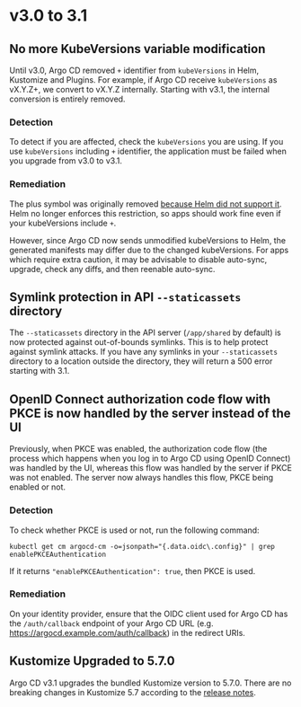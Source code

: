# v3.0 to 3.1

## No more KubeVersions variable modification

Until v3.0, Argo CD removed `+` identifier from `kubeVersions` in Helm, Kustomize and Plugins. For example, if Argo CD receive `kubeVersions` as vX.Y.Z+, we convert to vX.Y.Z internally. Starting with v3.1, the internal conversion is entirely removed.

### Detection

To detect if you are affected, check the `kubeVersions` you are using. If you use `kubeVersions` including `+` identifier, the application must be failed when you upgrade from v3.0 to v3.1.

### Remediation

The plus symbol was originally removed [because Helm did not support it](https://github.com/argoproj/argo-cd/issues/2303). Helm no longer enforces this restriction, so apps should work fine even if your kubeVersions include `+`.

However, since Argo CD now sends unmodified kubeVersions to Helm, the generated manifests may differ due to the changed kubeVersions. For apps which require extra caution, it may be advisable to disable auto-sync, upgrade, check any diffs, and then reenable auto-sync.

## Symlink protection in API `--staticassets` directory

The `--staticassets` directory in the API server (`/app/shared` by default) is now protected against out-of-bounds
symlinks. This is to help protect against symlink attacks. If you have any symlinks in your `--staticassets` directory
to a location outside the directory, they will return a 500 error starting with 3.1.

## OpenID Connect authorization code flow with PKCE is now handled by the server instead of the UI

Previously, when PKCE was enabled, the authorization code flow (the process which happens when you log in to Argo CD using OpenID Connect) was handled by the UI, whereas this flow was handled by the server if PKCE was not enabled. The server now always handles this flow, PKCE being enabled or not.

### Detection

To check whether PKCE is used or not, run the following command:

```shell
kubectl get cm argocd-cm -o=jsonpath="{.data.oidc\.config}" | grep enablePKCEAuthentication
```

If it returns `"enablePKCEAuthentication": true`, then PKCE is used.

### Remediation

On your identity provider, ensure that the OIDC client used for Argo CD has the `/auth/callback` endpoint of your Argo CD URL (e.g. https://argocd.example.com/auth/callback) in the redirect URIs.

## Kustomize Upgraded to 5.7.0

Argo CD v3.1 upgrades the bundled Kustomize version to 5.7.0. There are no breaking changes in Kustomize 5.7 according 
to the [release notes](https://github.com/kubernetes-sigs/kustomize/releases/tag/kustomize%2Fv5.7.0).
